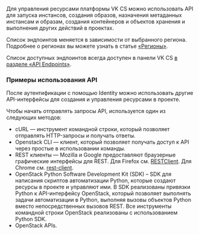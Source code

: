 Для управления ресурсами платформы VK CS можно использовать API для запуска инстансов, создания образов, назначения метаданных инстансам и образам, создания контейнеров и объектов хранения и выполнения других действий в проектах.

<warn>

Список эндпоинтов меняется в зависимости от выбранного региона. Подробнее о регионах вы можете узнать в статье [«Регионы»](https://mcs.mail.ru/docs/ru/additionals/start/user-account/regions).

</warn>

Список доступных эндпоинтов всегда доступен в панели VK CS [в разделе «API Endpoints»](https://mcs.mail.ru/app/project/endpoints/).

### Примеры использования API

После аутентификации с помощью Identity можно использовать другие API-интерфейсы для создания и управления ресурсами в проекте.

Чтобы начать отправлять запросы API, используется один из следующих методов:

- cURL — инструмент командной строки, который позволяет отправлять HTTP-запросы и получать ответы.
- Openstack CLI — клиент, который позволяет получать доступ к API через простые в использовании команды.
- REST клиенты — Mozilla и Google предоставляют браузерные графические интерфейсы для REST. Для Firefox см. [RESTClient](https://addons.mozilla.org/en-US/firefox/addon/restclient/). Для Chrome см. [rest-client](https://code.google.com/archive/p/rest-client/).
- OpenStack Python Software Development Kit (SDK) – SDK для написания скриптов автоматизации Python, которые создают ресурсы в проекте и управляют ими. В SDK реализованы привязки Python к API-интерфейсу OpenStack, который позволяет выполнять задачи автоматизации в Python, выполняя вызовы объектов Python вместо непосредственных вызовов REST. Все инструменты командной строки OpenStack реализованы с использованием Python SDK.
- OpenStack APIs.
